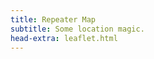 ```yaml
---
title: Repeater Map
subtitle: Some location magic.
head-extra: leaflet.html
---
```


<div id="map" style="height: 300px;"></div>

<script>
var map = L.map('map').setView([51.505, -0.09], 13);

L.tileLayer('https://tile.openstreetmap.org/{z}/{x}/{y}.png', {
    maxZoom: 19,
    attribution: '&copy; <a href="http://www.openstreetmap.org/copyright">OpenStreetMap</a>'
}).addTo(map);

L.marker([51.5, -0.09]).bindPopup("I am a circle.").addTo(map);
</script>

